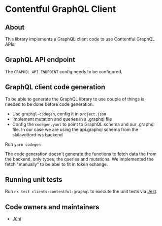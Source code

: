 # Contentful GraphQL Client

## About

This library implements a GraphQL client code to use Contentful GraphQL APIs.

## GraphQL API endpoint

The `GRAPHQL_API_ENDPOINT` config needs to be configured.

## GraphQL client code generation

To be able to generate the GraphQL library to use couple of things is needed to be done before code generation.

- Use `graphql-codegen`, config it in `project.json`
- Implement mutation and queries in a .graphql file
- Config the `codegen.yaml` to point to GraphQL schema and our .graphql file. In our case we are using the api.graphql schema from the skilavottord-ws backend

Run `yarn codegen`

The code generation doesn't generate the functions to fetch data the from the backend, only types, the queries and mutations. We implemented the fetch "manually" to be abel to fit in token exhange.

## Running unit tests

Run `nx test clients-contentful-graphql` to execute the unit tests via [Jest](https://jestjs.io).

## Code owners and maintainers

- [Júní](https://github.com/orgs/island-is/teams/juni/members)
